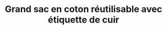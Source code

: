 ---
menuposition: catalogue
image: /img/products/produit25.jpg
images:
  - url: /img/products/produit25.jpg
id: 25-grand-sac
title: "Grand sac en coton réutilisable avec étiquette de cuir"
type: produits
i18nlanguage: fr
---